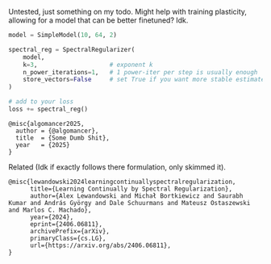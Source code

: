 Untested, just something on my todo. Might help with training plasticity, allowing for a model that can be better finetuned? Idk.

```python
model = SimpleModel(10, 64, 2)

spectral_reg = SpectralRegularizer(
    model,
    k=3,                    # exponent k
    n_power_iterations=1,   # 1 power-iter per step is usually enough
    store_vectors=False     # set True if you want more stable estimates across steps
)

# add to your loss
loss += spectral_reg()
```

```
@misc{algomancer2025,
  author = {@algomancer},
  title  = {Some Dumb Shit},
  year   = {2025}
}
```

Related (Idk if exactly follows there formulation, only skimmed it).
```
@misc{lewandowski2024learningcontinuallyspectralregularization,
      title={Learning Continually by Spectral Regularization}, 
      author={Alex Lewandowski and Michał Bortkiewicz and Saurabh Kumar and András György and Dale Schuurmans and Mateusz Ostaszewski and Marlos C. Machado},
      year={2024},
      eprint={2406.06811},
      archivePrefix={arXiv},
      primaryClass={cs.LG},
      url={https://arxiv.org/abs/2406.06811}, 
}
```
